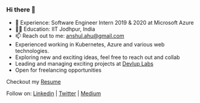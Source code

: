 ### Hi there 👋

<!--
**anshulahuja98/anshulahuja98** is a ✨ _special_ ✨ repository because its `README.md` (this file) appears on your GitHub profile.

Here are some ideas to get you started:

- 🔭 I’m currently working on ...
- 🌱 I’m currently learning ...
- 👯 I’m looking to collaborate on ...
- 🤔 I’m looking for help with ...
- 💬 Ask me about ...
- 📫 How to reach me: ...
- 😄 Pronouns: ...
- ⚡ Fun fact: ...
-->

- :briefcase: Experience: Software Engineer Intern 2019 & 2020 at Microsoft Azure
- :man_student: Education: IIT Jodhpur, India
- 📫 Reach out to me: anshul.ahu@gmail.com
- Experienced working in Kubernetes, Azure and various web technologies.
- Exploring new and exciting ideas, feel free to reach out and collab
- Leading and managing exciting projects at [Devlup Labs](https://github.com/devlup-labs)
- Open for freelancing opportunities

Checkout my [Resume](https://github.com/anshulahuja98/resume) 

Follow on: [Linkedin](https://www.linkedin.com/in/anshul-ahuja/) | [Twitter](https://twitter.com/anshulahuja1998) | [Medium](https://medium.com/@anshul.ahu)
